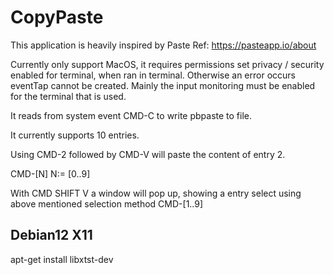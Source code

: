 # CopyPaste

This application is heavily inspired by Paste Ref: https://pasteapp.io/about

Currently only support MacOS, it requires permissions set privacy / security enabled for terminal, when ran in terminal. Otherwise an error occurs eventTap cannot be created. Mainly the input monitoring must be enabled for the terminal that is used.

It reads from system event CMD-C to write pbpaste to file.


It currently supports 10 entries.

Using CMD-2 followed by CMD-V will paste the content of entry 2.

CMD-[N]
N:= [0..9]

With CMD SHIFT V a window will pop up, showing a entry select using above mentioned selection method CMD-[1..9]


## Debian12 X11
apt-get install libxtst-dev